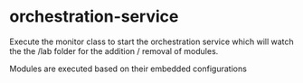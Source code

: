 # orchestration-service

Execute the monitor class to start the orchestration service which will watch the the /lab folder for the addition / removal of modules.

Modules are executed based on their embedded configurations
